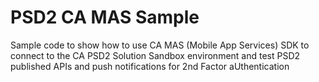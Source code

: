 # PSD2 CA MAS Sample


Sample code to show how to use CA MAS (Mobile App Services) SDK
to connect to the CA PSD2 Solution Sandbox environment
and test PSD2 published APIs and push notifications for 2nd Factor aUthentication
